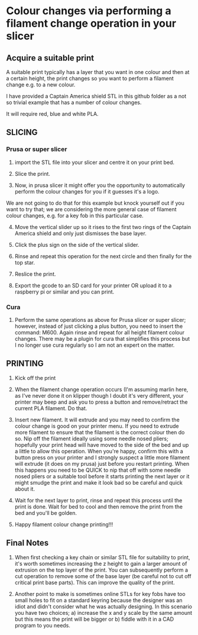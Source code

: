 # Colour changes via performing a filament change operation in your slicer

## Acquire a suitable print

A suitable print typically has a layer that you want in one colour and then at a certain height, the print changes so you want to perform a filament change e.g. to a new colour.

I have provided a Captain America shield STL in this github folder as a not so trivial example that has a number of colour changes.

It will require red, blue and white PLA.

## SLICING

### Prusa or super slicer

1) import the STL file into your slicer and centre it on your print bed.

2) Slice the print.

3) Now, in prusa slicer it might offer you the opportunity to automatically perform the colour changes for you if it guesses it's a logo.

We are not going to do that for this example but knock yourself out if you want to try that; we are considering the more general case of filament colour changes, e.g. for a key fob in this particular case.

4) Move the vertical slider up so it rises to the first two rings of the Captain America shield and only just dismisses the base layer.

5) Click the plus sign on the side of the vertical slider.

6) Rinse and repeat this operation for the next circle and then finally for the top star.

7) Reslice the print.

8) Export the gcode to an SD card for your printer OR upload it to a raspberry pi or similar and you can print.

### Cura

1) Perform the same operations as above for Prusa slicer or super slicer; however, instead of just clicking a plus button, you need to insert the command: M600.  Again rinse and repeat for all height filament colour changes.  There may be a plugin for cura that simplifies this process but I no longer use cura regularly so I am not an expert on the matter.

## PRINTING

1) Kick off the print

2) When the filament change operation occurs (I'm assuming marlin here, as I've never done it on klipper though I doubt it's very different, your printer may beep and ask you to press a button and remove/retract the current PLA filament.  Do that.

3) Insert new filament.  It will extrude and you may need to confirm the colour change is good on your printer menu.  If you need to extrude more filament to ensure that the filament is the correct colour then do so.  Nip off the filament ideally using some needle nosed pliers; hopefully your print head will have moved to the side of the bed and up a little to allow this operation.  When you're happy, confirm this with a button press on your printer and I strongly suspect a little more filament will extrude (it does on my prusa) just before you restart printing.  When this happens you need to be QUICK to nip that off with some needle nosed pliers or a suitable tool before it starts printing the next layer or it might smudge the print and make it look bad so be careful and quick about it.

4) Wait for the next layer to print, rinse and repeat this process until the print is done.  Wait for bed to cool and then remove the print from the bed and you'll be golden.

5) Happy filament colour change printing!!!

## Final Notes

1) When first checking a key chain or similar STL file for suitability to print, it's worth sometimes increasing the z height to gain a larger amount of extrusion on the top layer of the print.  You can subsequently perform a cut operation to remove some of the base layer (be careful not to cut off critical print base parts).  This can improve the quality of the print.

2) Another point to make is sometimes online STLs for key fobs have too small holes to fit on a standard keyring because the designer was an idiot and didn't consider what he was actually designing.  In this scenario you have two choices; a) increase the x and y scale by the same amount but this means the print will be bigger or b) fiddle with it in a CAD program to you needs.
